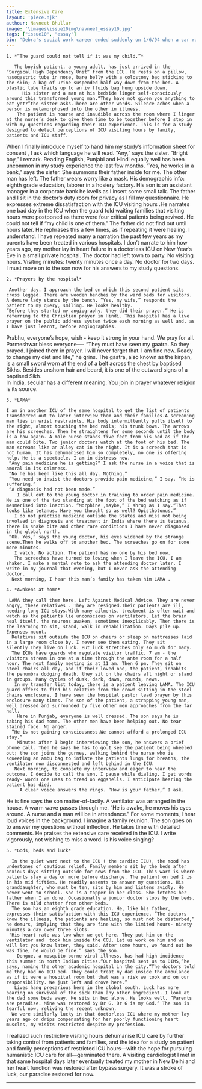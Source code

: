 ```yaml
---
title: Extensive Care
layout: 'piece.njk'
authour: Navneet Bhullar
image: '\images\issue10img\navneet_essay10.jpg'
tags: ["issue10", "essay"]
bio: "Debra's social work career ended suddenly on 1/6/94 when a car ran her over, causing significant brain trauma. At the end of a long recovery that included a hospital/rehab centre stay, she found a new life in creative writing and volunteer work. Her newest book, All Shook Up: Finding Purpose After Traumatic Brain Injury, is now available. Her webpage : <a href = 'http://www.debrawhite.org/' target = '_blank'> debrawhite.org<a>"
---
```



	1. *“The guard could not tell if it was my child.”*

       The boyish patient, a young adult, has just arrived in the “Surgical High Dependency Unit” from the ICU. He rests on a pillow, nasogastric tube in nose, bare belly with a colostomy bag sticking to the skin; a bag of urine suspended half way down from the bed. A plastic tube trails up to an iv fluids bag hung upside down.
          His sister and a man at his bedside linger self-consciously around this transformed young man.“They have not given you anything to eat yet?”the sister asks.There are other words. Silence aches when a person is metamorphosed into the other in illness. 
        The patient is hoarse and inaudible across the room where I linger at the nurse’s desk to give them time to be together before I step in with my questions regarding their ICU experience. This is for a study designed to detect perceptions of ICU visiting hours by family, patients and ICU staff. 
When I finally introduce myself to hand him my study’s information sheet for consent ,
I ask which language he will read. “Any,” says the sister.
      “Bright boy,” I remark. Reading English, Punjabi and Hindi equally well has been uncommon in my study experience the last few months. “Yes, he works in a bank,” says the sister. 
She summons their father inside for me. The other man has left. The father wears worry like a mask. His demographic info: eighth grade education, laborer in a hosiery factory. His son is an assistant manager in a corporate bank he kvells as I insert some small talk. The father and I sit in the doctor’s duty room for privacy as I fill my questionnaire. He expresses extreme dissatisfaction with the ICU visiting hours .He narrates one bad day in the ICU when the guard told waiting families that visiting hours were postponed as there were four critical patients being revived. He could not tell if “my child is one of them.” The father did not find out until hours later. 
      He rephrases this a few times, as if repeating it were healing. I understand. I have repeated many a narration the past few years as my parents have been treated in various hospitals. 
I don’t narrate to him how years ago, my mother lay in heart failure in a doctorless ICU on New Year’s Eve in a small private hospital. The doctor had left town to party. No visiting hours. Visiting minutes: twenty minutes once a day. No doctor for two days. 
I must move on to the son now for his answers to my study questions. 

	2. *Prayers by the hospital*

     Another day. I approach the bed on which this second patient sits cross legged. There are wooden benches by the ward beds for visitors. A demure lady stands by the bench. “Yes, my wife,” responds the patient to my query, smiling. He looks healthy.
    “Before they started my angiography, they did their prayer.” He is referring to the Christian prayer in Hindi. This hospital has a live prayer on the public address system twice each morning as well and, as I have just learnt, before angiographies.
Prabhu, everyone’s hope, wish - keep it strong in your hand. We pray for all. Parmeshwar bless everyone—-
     “They must have seen my gaatra. So they prayed. I joined them in prayer. I will never forget that. I am fine now. Ready to change my diet and life,” he grins. 
The gaatra, also known as the kirpan, is a small sword worn at the end of a belt across the chest by baptised Sikhs. Besides unshorn hair and beard, it is one of the outward signs of a baptised Sikh.  
In India, secular has a different meaning. You join in prayer whatever religion is its source.

	3. *LAMA*

    I am in another ICU of the same hospital to get the list of patients transferred out to later interview them and their families.A screaming man lies in wrist restraints. His body intermittently pulls itself to the right, almost touching the bed rails; his trunk bows. The arrows are his screeches. Then he straightens for some seconds until the body is a bow again. A male nurse stands five feet from his bed as if the man could bite. Two junior doctors watch at the foot of his bed. The man screams like an alley cat in the night. It is a screech that is not human. It has dehumanised him so completely, no one is offering help. He is a spectacle. I am in distress now. 
     “Any pain medicine he is getting?” I ask the nurse in a voice that is amoral in its calmness.
     “No he has been like this all day. Nothing.” 
     “You need to insist the doctors provide pain medicine,” I say. “He is suffering.”
     “A diagnosis had not been made.”
        I call out to the young doctor in training to order pain medicine. He is one of the two standing at the foot of the bed watching as if mesmerised into inaction. “Morphine ,maybe,” I shrug as I say.“That looks like tetanus. Have you thought so as well? Opisthotonus.” 
       I do not practise medicine outside the States and miss not being involved in diagnosis and treatment in India where there is tetanus, there is snake bite and other rare conditions I have never diagnosed in the global north.
     “Ok. Yes,” says the young doctor, his eyes widened by the strange scene.Then he walks off to another bed. The screeches go on for some more minutes.  
       I watch. No action. The patient has no one by his bed now.
       The screeches have turned to lowing when I leave the ICU. I am shaken. I make a mental note to ask the attending doctor later. I write in my journal that evening, but I never ask the attending doctor.
      Next morning, I hear this man’s family has taken him LAMA .

	4. *Awakens at home*

     LAMA they call them here. Left Against Medical Advice. They are never angry, these relatives . They are resigned.Their patients are ill, needing long ICU stays.With many ailments, treatment is often wait and watch as the patients lie unconscious on ventilators. Let the brain heal itself, the neurons awaken, sometimes inexplicably. Then there is the learning to sit, stand, walk in rehabilitation. Days pile up. Expenses mount.
      Relatives sit outside the ICU on chairs or sleep on mattresses laid in a large room close by. I never see them eating. They sit silently.They live on luck. But luck stretches only so much for many.
      The ICUs have guards who regulate visitor traffic. 7 am - the visitors stream in one at a time through the ante room for a half hour. The next family meeting is at 11 am. Then 6 pm. They sit on steel chairs all day, and if their loved one, the patient, inhabits the penumbra dodging death, they sit on the chairs all night or stand in groups. Many cycles of dusk, dark, dawn, rounds, news.
       In my transfer list today, there is a patient leaving LAMA. The ICU guard offers to find his relative from the crowd sitting in the steel chairs enclosure. I have seen the hospital pastor lead prayer by this enclosure many times. The son of the patient, a strapping young man, well dressed and surrounded by five other men approaches from the far hall. 
        Here in Punjab, everyone is well dressed. The son says he is taking his dad home. The other men have been helping out. No tear stained face. No anger.
      “He is not gaining consciousness.We cannot afford a prolonged ICU stay.”
        Minutes after I begin interviewing the son, he answers a brief phone call. Then he says he has to go.I see the patient being wheeled out; the son joins the gurney, walking behind the nurse who is squeezing an ambu bag to inflate the patients lungs for breaths, the ventilator now disconnected and left behind in the ICU.
       Next morning, to complete my interview and eager to hear the outcome, I decide to call the son. I pause while dialing. I get words ready- words one uses to tread on eggshells. I anticipate hearing the patient has died.
         A clear voice answers the rings. “How is your father,” I ask.
He is fine says the son matter-of-factly. A ventilator was arranged in the house. A warm wave passes through me. 
       “He is awake, he moves his eyes around. A nurse and a man will be in attendance.”
        For some moments, I hear loud voices in the background. I imagine a family reunion.
        The son goes on to answer my questions without inflection. He takes time with detailed comments. He praises the extensive care received in the ICU. 
        I write vigorously, not wishing to miss a word. Is his voice singing?

	5. *Gods, beds and luck*

      In the quiet ward next to the CCU ( the cardiac ICU), the mood has undertones of cautious relief. Family members sit by the beds after anxious days sitting outside for news from the CCU. This ward is where patients stay a day or more before discharge. The patient on bed 2 is in his mid fifties. He readily assents to answer my questions. His granddaughter, who must be ten, sits by him and listens avidly. He never went to school. She is a topper in her class. She fetches her father when I am done. Occasionally a junior doctor stops by the beds. There is mild chatter from other beds. 
      The son has an eighth grade education. He, like his father, expresses their satisfaction with this ICU experience. “The doctors know the illness, the patients are healing, so must not be disturbed,” he demurs, implying that they are fine with the limited hours- ninety minutes a day over three slots.
     "His heart rate was low when we got here. They put him on the ventilator and  took him inside the CCU. Let us work on him and we will let you know later, they said. After some hours, we found out he was fine, he would be fine.” says the son.
        Dengue, a mosquito borne viral illness, has had high incidence this summer in north Indian cities.“Our hospital sent us to DIMS,”he says, naming the other academic hospital in the city.“The doctors told me they had no ICU bed. They could treat my dad inside the ambulance as if it were a hospital room but that was a risk we took and on our responsibility. We just left and drove here.”
       Lives hang precarious here in the global south. Luck has more bearing on survival of the sick than any other ingredient. I look at the dad some beds away. He sits in bed alone. He looks well. “Parents are paradise. Mine was restored by Dr G. Dr G is my God.” The son is tearful now, reliving the recent unknown. 
      We were similarly lucky in that doctorless ICU where my mother lay years ago on drips compensating for her poorly functioning heart muscles, my visits restricted despite my profession. 
I realized such restrictive visiting hours dehumanise ICU care by further taking control from patients and families, and the idea for a study on patient and family perceptions of restricted ICU hours—with the hope for pursuing humanistic ICU care for all—germinated there. A visiting cardiologist I met in that same hospital days later eventually treated my mother in New Delhi and her heart function was restored after bypass surgery. It was a stroke of luck, our paradise restored for now.

***
